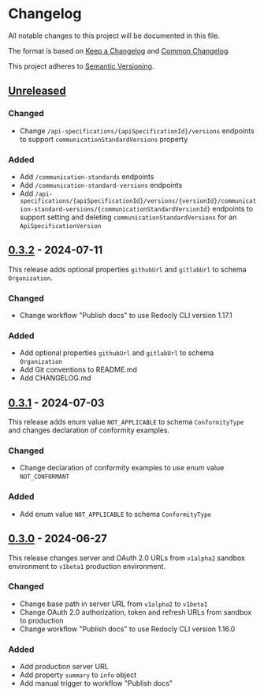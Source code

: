﻿# Changelog

All notable changes to this project will be documented in this file.

The format is based on [Keep a Changelog](https://keepachangelog.com/en/1.1.0/) and
[Common Changelog](https://common-changelog.org/).

This project adheres to [Semantic Versioning](https://semver.org/spec/v2.0.0.html).

## [Unreleased]

### Changed

- Change `/api-specifications/{apiSpecificationId}/versions` endpoints to support `communicationStandardVersions` 
  property

### Added

- Add `/communication-standards` endpoints
- Add `/communication-standard-versions` endpoints
- Add `/api-specifications/{apiSpecificationId}/versions/{versionId}/communication-standard-versions/{communicationStandardVersionId}`
  endpoints to support setting and deleting `communicationStandardVersions` for an `ApiSpecificationVersion`

## [0.3.2] - 2024-07-11

This release adds optional properties `githubUrl` and `gitlabUrl` to schema `Organization`.

### Changed

- Change workflow "Publish docs" to use Redocly CLI version 1.17.1

### Added

- Add optional properties `githubUrl` and `gitlabUrl` to schema `Organization`
- Add Git conventions to README.md
- Add CHANGELOG.md

## [0.3.1] - 2024-07-03

This release adds enum value `NOT_APPLICABLE` to schema `ConformityType` and changes declaration of conformity examples.

### Changed

- Change declaration of conformity examples to use enum value `NOT_CONFORMANT`

### Added

- Add enum value `NOT_APPLICABLE` to schema `ConformityType`

## [0.3.0] - 2024-06-27

This release changes server and OAuth 2.0 URLs from `v1alpha2` sandbox environment to `v1beta1` production environment.

### Changed

- Change base path in server URL from `v1alpha2` to `v1beta1`
- Change OAuth 2.0 authorization, token and refresh URLs from sandbox to production
- Change workflow "Publish docs" to use Redocly CLI version 1.16.0

### Added

- Add production server URL
- Add property `summary` to `info` object
- Add manual trigger to workflow "Publish docs"

[unreleased]: https://github.com/Nictiz/zorgapis-openapi-specification/compare/v0.3.2...HEAD
[0.3.2]: https://github.com/Nictiz/zorgapis-openapi-specification/compare/v0.3.1...v0.3.2
[0.3.1]: https://github.com/Nictiz/zorgapis-openapi-specification/compare/v0.3.0...v0.3.1
[0.3.0]: https://github.com/Nictiz/zorgapis-openapi-specification/releases/tag/v0.3.0